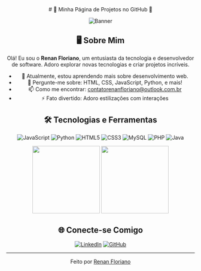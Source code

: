 <div align="center">
# 🌟 Minha Página de Projetos no GitHub 🌟

![Banner](caminho/para/seu/banner.jpg)

## 🖥️ Sobre Mim
Olá! Eu sou o **Renan Floriano**, um entusiasta da tecnologia e desenvolvedor de software. Adoro explorar novas tecnologias e criar projetos incríveis.

- 🌱 Atualmente, estou aprendendo mais sobre desenvolvimento web.
- 💬 Pergunte-me sobre: HTML, CSS, JavaScript, Python, e mais!
- 📫 Como me encontrar: [contatorenanfloriano@outlook.com.br](mailto:contatorenanfloriano@outlook.com.br)
- ⚡ Fato divertido: Adoro estilizações com interações 

## 🛠️ Tecnologias e Ferramentas
![JavaScript](https://img.shields.io/badge/-JavaScript-black?style=flat-square&logo=javascript)
![Python](https://img.shields.io/badge/-Python-black?style=flat-square&logo=python)
![HTML5](https://img.shields.io/badge/-HTML5-black?style=flat-square&logo=html5)
![CSS3](https://img.shields.io/badge/-CSS3-black?style=flat-square&logo=css3)
![MySQL](https://img.shields.io/badge/-MySQL-black?style=flat-square&logo=mysql)
![PHP](https://img.shields.io/badge/-PHP-black?style=flat-square&logo=php)
![Java](https://img.shields.io/badge/-Java-black?style=flat-square&logo=java)

<div>
<img height="180em" src="https://github-readme-stats.vercel.app/api?username=Renan-Floriano&show_icons=true&theme=ocean_dark&include_all_commits=true&count_private=true&locale=pt-br&hide=contribs,prs"/>
  <img height="180em" src="https://github-readme-stats.vercel.app/api/top-langs/?username=Renan-Floriano&layout=compact&langs_count=7&theme=ocean_dark&locale=pt-br"/>
</div>

## 🌐 Conecte-se Comigo
[![LinkedIn](https://img.shields.io/badge/-LinkedIn-blue?style=flat-square&logo=linkedin)](https://www.linkedin.com/in/renan-floriano/)
[![GitHub](https://img.shields.io/badge/-GitHub-black?style=flat-square&logo=github)](https://github.com/Renan-Floriano)




---

Feito  por [Renan Floriano](https://github.com/Renan-Floriano)
</div>
<div align="center">

